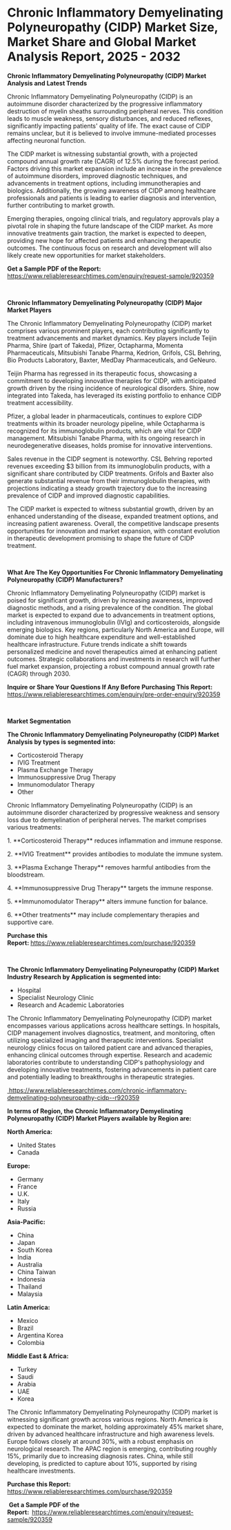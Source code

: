 <p><h1>Chronic Inflammatory Demyelinating Polyneuropathy (CIDP) Market Size, Market Share and Global Market Analysis Report, 2025 - 2032</h1></p><p><strong>Chronic Inflammatory Demyelinating Polyneuropathy (CIDP) Market Analysis and Latest Trends</strong></p>
<p><p>Chronic Inflammatory Demyelinating Polyneuropathy (CIDP) is an autoimmune disorder characterized by the progressive inflammatory destruction of myelin sheaths surrounding peripheral nerves. This condition leads to muscle weakness, sensory disturbances, and reduced reflexes, significantly impacting patients' quality of life. The exact cause of CIDP remains unclear, but it is believed to involve immune-mediated processes affecting neuronal function. </p><p>The CIDP market is witnessing substantial growth, with a projected compound annual growth rate (CAGR) of 12.5% during the forecast period. Factors driving this market expansion include an increase in the prevalence of autoimmune disorders, improved diagnostic techniques, and advancements in treatment options, including immunotherapies and biologics. Additionally, the growing awareness of CIDP among healthcare professionals and patients is leading to earlier diagnosis and intervention, further contributing to market growth. </p><p>Emerging therapies, ongoing clinical trials, and regulatory approvals play a pivotal role in shaping the future landscape of the CIDP market. As more innovative treatments gain traction, the market is expected to deepen, providing new hope for affected patients and enhancing therapeutic outcomes. The continuous focus on research and development will also likely create new opportunities for market stakeholders.</p></p>
<p><strong>Get a Sample PDF of the Report:&nbsp;</strong> <a href="https://www.reliableresearchtimes.com/enquiry/request-sample/920359?utm_campaign=3585&utm_medium=2&utm_source=Github&utm_content=ia&utm_term=13042025&utm_id=chronic-inflammatory-demyelinating-polyneuropathy-cidp">https://www.reliableresearchtimes.com/enquiry/request-sample/920359</a></p>
<p>&nbsp;</p>
<p><strong>Chronic Inflammatory Demyelinating Polyneuropathy (CIDP) Major Market Players</strong></p>
<p><p>The Chronic Inflammatory Demyelinating Polyneuropathy (CIDP) market comprises various prominent players, each contributing significantly to treatment advancements and market dynamics. Key players include Teijin Pharma, Shire (part of Takeda), Pfizer, Octapharma, Momenta Pharmaceuticals, Mitsubishi Tanabe Pharma, Kedrion, Grifols, CSL Behring, Bio Products Laboratory, Baxter, MedDay Pharmaceuticals, and GeNeuro.</p><p>Teijin Pharma has regressed in its therapeutic focus, showcasing a commitment to developing innovative therapies for CIDP, with anticipated growth driven by the rising incidence of neurological disorders. Shire, now integrated into Takeda, has leveraged its existing portfolio to enhance CIDP treatment accessibility.</p><p>Pfizer, a global leader in pharmaceuticals, continues to explore CIDP treatments within its broader neurology pipeline, while Octapharma is recognized for its immunoglobulin products, which are vital for CIDP management. Mitsubishi Tanabe Pharma, with its ongoing research in neurodegenerative diseases, holds promise for innovative interventions.</p><p>Sales revenue in the CIDP segment is noteworthy. CSL Behring reported revenues exceeding $3 billion from its immunoglobulin products, with a significant share contributed by CIDP treatments. Grifols and Baxter also generate substantial revenue from their immunoglobulin therapies, with projections indicating a steady growth trajectory due to the increasing prevalence of CIDP and improved diagnostic capabilities.</p><p>The CIDP market is expected to witness substantial growth, driven by an enhanced understanding of the disease, expanded treatment options, and increasing patient awareness. Overall, the competitive landscape presents opportunities for innovation and market expansion, with constant evolution in therapeutic development promising to shape the future of CIDP treatment.</p></p>
<p>&nbsp;</p>
<p><strong>What Are The Key Opportunities For Chronic Inflammatory Demyelinating Polyneuropathy (CIDP) Manufacturers?</strong></p>
<p><p>Chronic Inflammatory Demyelinating Polyneuropathy (CIDP) market is poised for significant growth, driven by increasing awareness, improved diagnostic methods, and a rising prevalence of the condition. The global market is expected to expand due to advancements in treatment options, including intravenous immunoglobulin (IVIg) and corticosteroids, alongside emerging biologics. Key regions, particularly North America and Europe, will dominate due to high healthcare expenditure and well-established healthcare infrastructure. Future trends indicate a shift towards personalized medicine and novel therapeutics aimed at enhancing patient outcomes. Strategic collaborations and investments in research will further fuel market expansion, projecting a robust compound annual growth rate (CAGR) through 2030.</p></p>
<p><strong>Inquire or Share Your Questions If Any Before Purchasing This Report:</strong> <a href="https://www.reliableresearchtimes.com/enquiry/pre-order-enquiry/920359?utm_campaign=3585&utm_medium=2&utm_source=Github&utm_content=ia&utm_term=13042025&utm_id=chronic-inflammatory-demyelinating-polyneuropathy-cidp">https://www.reliableresearchtimes.com/enquiry/pre-order-enquiry/920359</a></p>
<p>&nbsp;</p>
<p><strong>Market Segmentation</strong></p>
<p><strong>The Chronic Inflammatory Demyelinating Polyneuropathy (CIDP) Market Analysis by types is segmented into:</strong></p>
<p><ul><li>Corticosteroid Therapy</li><li>IVIG Treatment</li><li>Plasma Exchange Therapy</li><li>Immunosuppressive Drug Therapy</li><li>Immunomodulator Therapy</li><li>Other</li></ul></p>
<p><p>Chronic Inflammatory Demyelinating Polyneuropathy (CIDP) is an autoimmune disorder characterized by progressive weakness and sensory loss due to demyelination of peripheral nerves. The market comprises various treatments: </p><p>1. **Corticosteroid Therapy** reduces inflammation and immune response.</p><p>2. **IVIG Treatment** provides antibodies to modulate the immune system.</p><p>3. **Plasma Exchange Therapy** removes harmful antibodies from the bloodstream.</p><p>4. **Immunosuppressive Drug Therapy** targets the immune response.</p><p>5. **Immunomodulator Therapy** alters immune function for balance.</p><p>6. **Other treatments** may include complementary therapies and supportive care.</p></p>
<p><strong>Purchase this Report:&nbsp;</strong><a href="https://www.reliableresearchtimes.com/purchase/920359?utm_campaign=3585&utm_medium=2&utm_source=Github&utm_content=ia&utm_term=13042025&utm_id=chronic-inflammatory-demyelinating-polyneuropathy-cidp">https://www.reliableresearchtimes.com/purchase/920359</a></p>
<p>&nbsp;</p>
<p><strong>The Chronic Inflammatory Demyelinating Polyneuropathy (CIDP) Market Industry Research by Application is segmented into:</strong></p>
<p><ul><li>Hospital</li><li>Specialist Neurology Clinic</li><li>Research and Academic Laboratories</li></ul></p>
<p><p>The Chronic Inflammatory Demyelinating Polyneuropathy (CIDP) market encompasses various applications across healthcare settings. In hospitals, CIDP management involves diagnostics, treatment, and monitoring, often utilizing specialized imaging and therapeutic interventions. Specialist neurology clinics focus on tailored patient care and advanced therapies, enhancing clinical outcomes through expertise. Research and academic laboratories contribute to understanding CIDP's pathophysiology and developing innovative treatments, fostering advancements in patient care and potentially leading to breakthroughs in therapeutic strategies.</p></p>
<p><a href="https://www.reliableresearchtimes.com/chronic-inflammatory-demyelinating-polyneuropathy-cidp--r920359?utm_campaign=3585&utm_medium=2&utm_source=Github&utm_content=ia&utm_term=13042025&utm_id=chronic-inflammatory-demyelinating-polyneuropathy-cidp">&nbsp;https://www.reliableresearchtimes.com/chronic-inflammatory-demyelinating-polyneuropathy-cidp--r920359</a></p>
<p><strong>In terms of Region, the Chronic Inflammatory Demyelinating Polyneuropathy (CIDP) Market Players available by Region are:</strong></p>
<p>
    <p> <strong> North America: </strong>
        <ul>
            <li>United States</li>
            <li>Canada</li>
        </ul>
        </p> 
    <p> <strong> Europe: </strong>
        <ul>
            <li>Germany</li>
            <li>France</li>
            <li>U.K.</li>
            <li>Italy</li>
            <li>Russia</li>
        </ul>
        </p> 
    <p> <strong> Asia-Pacific: </strong>
        <ul>
            <li>China</li>
            <li>Japan</li>
            <li>South Korea</li>
            <li>India</li>
            <li>Australia</li>
            <li>China Taiwan</li>
            <li>Indonesia</li>
            <li>Thailand</li>
            <li>Malaysia</li>
        </ul>
        </p> 
    <p> <strong> Latin America: </strong>
        <ul>
            <li>Mexico</li>
            <li>Brazil</li>
            <li>Argentina Korea</li>
            <li>Colombia</li>
        </ul>
        </p> 
    <p> <strong> Middle East & Africa: </strong>
        <ul>
            <li>Turkey</li>
            <li>Saudi</li>
            <li>Arabia</li>
            <li>UAE</li>
            <li>Korea</li>
        </ul>
    </p>
    </p>
<p><p>The Chronic Inflammatory Demyelinating Polyneuropathy (CIDP) market is witnessing significant growth across various regions. North America is expected to dominate the market, holding approximately 45% market share, driven by advanced healthcare infrastructure and high awareness levels. Europe follows closely at around 30%, with a robust emphasis on neurological research. The APAC region is emerging, contributing roughly 15%, primarily due to increasing diagnosis rates. China, while still developing, is predicted to capture about 10%, supported by rising healthcare investments.</p></p>
<p><strong>Purchase this Report: </strong><a href="https://www.reliableresearchtimes.com/purchase/920359?utm_campaign=3585&utm_medium=2&utm_source=Github&utm_content=ia&utm_term=13042025&utm_id=chronic-inflammatory-demyelinating-polyneuropathy-cidp">https://www.reliableresearchtimes.com/purchase/920359</a></p>
<p>&nbsp;<strong>Get a Sample PDF of the Report:&nbsp;&nbsp;</strong><a href="https://www.reliableresearchtimes.com/enquiry/request-sample/920359?utm_campaign=3585&utm_medium=2&utm_source=Github&utm_content=ia&utm_term=13042025&utm_id=chronic-inflammatory-demyelinating-polyneuropathy-cidp">https://www.reliableresearchtimes.com/enquiry/request-sample/920359</a></p>
<p><strong></strong></p>
<p><p></p><p></p><p></p></p>